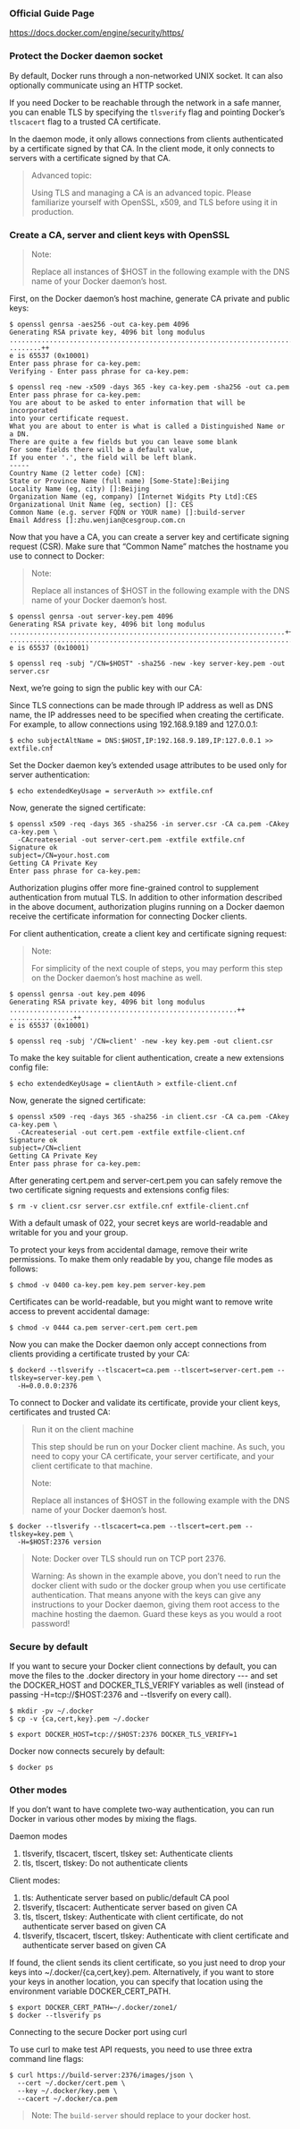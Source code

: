 ### Official Guide Page
https://docs.docker.com/engine/security/https/

### Protect the Docker daemon socket

By default, Docker runs through a non-networked UNIX socket. It can also optionally communicate using an HTTP socket.

If you need Docker to be reachable through the network in a safe manner, you can enable TLS by specifying the `tlsverify` flag and pointing Docker’s `tlscacert` flag to a trusted CA certificate.

In the daemon mode, it only allows connections from clients authenticated by a certificate signed by that CA. In the client mode, it only connects to servers with a certificate signed by that CA.

>    Advanced topic:
>
>    Using TLS and managing a CA is an advanced topic. Please familiarize yourself with OpenSSL, x509, and TLS before using it in production.

### Create a CA, server and client keys with OpenSSL

>    Note:
>
>    Replace all instances of $HOST in the following example with the DNS name of your Docker daemon’s host.

First, on the Docker daemon’s host machine, generate CA private and public keys:
```
$ openssl genrsa -aes256 -out ca-key.pem 4096
Generating RSA private key, 4096 bit long modulus
............................................................................................................................................................................................++
........++
e is 65537 (0x10001)
Enter pass phrase for ca-key.pem:
Verifying - Enter pass phrase for ca-key.pem:

$ openssl req -new -x509 -days 365 -key ca-key.pem -sha256 -out ca.pem
Enter pass phrase for ca-key.pem:
You are about to be asked to enter information that will be incorporated
into your certificate request.
What you are about to enter is what is called a Distinguished Name or a DN.
There are quite a few fields but you can leave some blank
For some fields there will be a default value,
If you enter '.', the field will be left blank.
-----
Country Name (2 letter code) [CN]:
State or Province Name (full name) [Some-State]:Beijing
Locality Name (eg, city) []:Beijing
Organization Name (eg, company) [Internet Widgits Pty Ltd]:CES
Organizational Unit Name (eg, section) []: CES
Common Name (e.g. server FQDN or YOUR name) []:build-server
Email Address []:zhu.wenjian@cesgroup.com.cn
````
Now that you have a CA, you can create a server key and certificate signing request (CSR). Make sure that “Common Name” matches the hostname you use to connect to Docker:

>    Note:
>
>    Replace all instances of $HOST in the following example with the DNS name of your Docker daemon’s host.

```
$ openssl genrsa -out server-key.pem 4096
Generating RSA private key, 4096 bit long modulus
.....................................................................++
.................................................................................................++
e is 65537 (0x10001)

$ openssl req -subj "/CN=$HOST" -sha256 -new -key server-key.pem -out server.csr
```

Next, we’re going to sign the public key with our CA:

Since TLS connections can be made through IP address as well as DNS name, the IP addresses need to be specified when creating the certificate. For example, to allow connections using 192.168.9.189 and 127.0.0.1:
```
$ echo subjectAltName = DNS:$HOST,IP:192.168.9.189,IP:127.0.0.1 >> extfile.cnf
```
Set the Docker daemon key’s extended usage attributes to be used only for server authentication:
```
$ echo extendedKeyUsage = serverAuth >> extfile.cnf
```
Now, generate the signed certificate:
```
$ openssl x509 -req -days 365 -sha256 -in server.csr -CA ca.pem -CAkey ca-key.pem \
  -CAcreateserial -out server-cert.pem -extfile extfile.cnf
Signature ok
subject=/CN=your.host.com
Getting CA Private Key
Enter pass phrase for ca-key.pem:
```
Authorization plugins offer more fine-grained control to supplement authentication from mutual TLS. In addition to other information described in the above document, authorization plugins running on a Docker daemon receive the certificate information for connecting Docker clients.

For client authentication, create a client key and certificate signing request:

>    Note:
>
>    For simplicity of the next couple of steps, you may perform this step on the Docker daemon’s host machine as well.

```
$ openssl genrsa -out key.pem 4096
Generating RSA private key, 4096 bit long modulus
.........................................................++
................++
e is 65537 (0x10001)

$ openssl req -subj '/CN=client' -new -key key.pem -out client.csr
```
To make the key suitable for client authentication, create a new extensions config file:
```
$ echo extendedKeyUsage = clientAuth > extfile-client.cnf
```
Now, generate the signed certificate:
```
$ openssl x509 -req -days 365 -sha256 -in client.csr -CA ca.pem -CAkey ca-key.pem \
  -CAcreateserial -out cert.pem -extfile extfile-client.cnf
Signature ok
subject=/CN=client
Getting CA Private Key
Enter pass phrase for ca-key.pem:
```
After generating cert.pem and server-cert.pem you can safely remove the two certificate signing requests and extensions config files:
```
$ rm -v client.csr server.csr extfile.cnf extfile-client.cnf
```
With a default umask of 022, your secret keys are world-readable and writable for you and your group.

To protect your keys from accidental damage, remove their write permissions. To make them only readable by you, change file modes as follows:
```
$ chmod -v 0400 ca-key.pem key.pem server-key.pem
```
Certificates can be world-readable, but you might want to remove write access to prevent accidental damage:
```
$ chmod -v 0444 ca.pem server-cert.pem cert.pem
```
Now you can make the Docker daemon only accept connections from clients providing a certificate trusted by your CA:
```
$ dockerd --tlsverify --tlscacert=ca.pem --tlscert=server-cert.pem --tlskey=server-key.pem \
  -H=0.0.0.0:2376
```
To connect to Docker and validate its certificate, provide your client keys, certificates and trusted CA:

>    Run it on the client machine
>
>    This step should be run on your Docker client machine. As such, you need to copy your CA certificate, your server certificate, and your client certificate to that machine.
>
>    Note:
>
>    Replace all instances of $HOST in the following example with the DNS name of your Docker daemon’s host.
```
$ docker --tlsverify --tlscacert=ca.pem --tlscert=cert.pem --tlskey=key.pem \
  -H=$HOST:2376 version
```
>    Note: Docker over TLS should run on TCP port 2376.
>
>    Warning: As shown in the example above, you don’t need to run the docker client with sudo or the docker group when you use certificate authentication. That means anyone with the keys can give any instructions to your Docker daemon, giving them root access to the machine hosting the daemon. Guard these keys as you would a root password!

### Secure by default

If you want to secure your Docker client connections by default, you can move the files to the .docker directory in your home directory --- and set the DOCKER_HOST and DOCKER_TLS_VERIFY variables as well (instead of passing -H=tcp://$HOST:2376 and --tlsverify on every call).
```
$ mkdir -pv ~/.docker
$ cp -v {ca,cert,key}.pem ~/.docker

$ export DOCKER_HOST=tcp://$HOST:2376 DOCKER_TLS_VERIFY=1
```
Docker now connects securely by default:
```
$ docker ps
```
### Other modes

If you don’t want to have complete two-way authentication, you can run Docker in various other modes by mixing the flags.

Daemon modes

1.    tlsverify, tlscacert, tlscert, tlskey set: Authenticate clients
2.    tls, tlscert, tlskey: Do not authenticate clients

Client modes:

1.    tls: Authenticate server based on public/default CA pool
2.    tlsverify, tlscacert: Authenticate server based on given CA
3.    tls, tlscert, tlskey: Authenticate with client certificate, do not authenticate server based on given CA
4.    tlsverify, tlscacert, tlscert, tlskey: Authenticate with client certificate and authenticate server based on given CA

If found, the client sends its client certificate, so you just need to drop your keys into ~/.docker/{ca,cert,key}.pem. Alternatively, if you want to store your keys in another location, you can specify that location using the environment variable DOCKER_CERT_PATH.
```
$ export DOCKER_CERT_PATH=~/.docker/zone1/
$ docker --tlsverify ps
```
Connecting to the secure Docker port using curl

To use curl to make test API requests, you need to use three extra command line flags:
```
$ curl https://build-server:2376/images/json \
  --cert ~/.docker/cert.pem \
  --key ~/.docker/key.pem \
  --cacert ~/.docker/ca.pem
```
> Note:
> The `build-server` should replace to your docker host.
